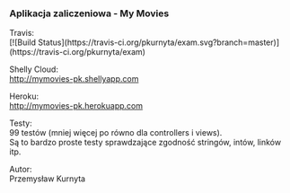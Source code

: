 <h3>Aplikacja zaliczeniowa - My Movies</h3>
Travis:<br/>
[![Build Status](https://travis-ci.org/pkurnyta/exam.svg?branch=master)](https://travis-ci.org/pkurnyta/exam)

Shelly Cloud:<br/>
http://mymovies-pk.shellyapp.com

Heroku:<br/>
http://mymovies-pk.herokuapp.com

Testy:<br/>
99 testów (mniej więcej po równo dla controllers i views).<br/>
Są to bardzo proste testy sprawdzające zgodność stringów, intów, linków itp. 

Autor: <br/>
Przemysław Kurnyta

